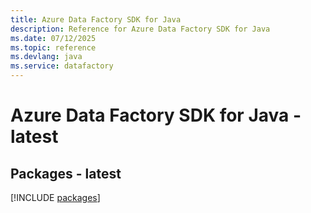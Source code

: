 ```yaml
---
title: Azure Data Factory SDK for Java
description: Reference for Azure Data Factory SDK for Java
ms.date: 07/12/2025
ms.topic: reference
ms.devlang: java
ms.service: datafactory
---
```

# Azure Data Factory SDK for Java - latest
## Packages - latest
[!INCLUDE [packages](data-factory-index.md)]